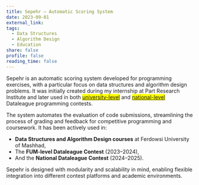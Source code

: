 ```yaml
---
title: Sepehr – Automatic Scoring System
date: 2023-09-01
external_link: 
tags:
  - Data Structures
  - Algorithm Design
  - Education
share: false
profile: false
reading_time: false
---
```


Sepehr is an automatic scoring system developed for programming exercises, with a particular focus on data structures and algorithm design problems. It was initially created during my internship at Part Research Institute and later used in both <mark>[university-level](https://part.institute/events/%da%86%d8%a7%d9%84%d8%b4-%d8%af%db%8c%d8%aa%d8%a7%d9%84%db%8c%da%af-%d8%a7%d8%b3%d8%b7%d9%88%d8%b1%d9%87%d9%87%d8%a7%db%8c-%d8%b3%d8%a7%d8%ae%d8%aa%d9%85%d8%a7%d9%86-%d8%af%d8%a7%d8%af%d9%87/)</mark> and <mark>[national-level](https://part.institute/events/%d9%81%d8%b5%d9%84-%d8%af%d9%88%d9%85-%da%86%d8%a7%d9%84%d8%b4-%d8%af%d8%a7%d9%86%d8%b4%d8%ac%d9%88%db%8c%db%8c-%d8%af%db%8c%d8%aa%d8%a7%d9%84%db%8c%da%af/)</mark> Dataleague programming contests.

The system automates the evaluation of code submissions, streamlining the process of grading and feedback for competitive programming and coursework. It has been actively used in:
- **Data Structures and Algorithm Design courses** at Ferdowsi University of Mashhad,
- The **FUM-level Dataleague Contest** (2023–2024),
- And the **National Dataleague Contest** (2024–2025).

Sepehr is designed with modularity and scalability in mind, enabling flexible integration into different contest platforms and academic environments.
